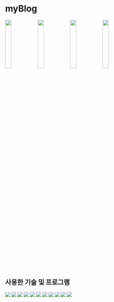 # myBlog
<div>
  <img src='https://user-images.githubusercontent.com/65504940/187143259-f0de84eb-0063-4a0c-b619-c8e16681caa4.png' width=20%>
  <img src='https://user-images.githubusercontent.com/65504940/187143813-7e802604-0f43-43c7-a91b-3212f2f88d32.png' width=20%>
  <img src='https://user-images.githubusercontent.com/65504940/187143262-24f95754-10d3-4988-86a0-636d6aead4c9.png' width=20%>
  <img src='https://user-images.githubusercontent.com/65504940/187143265-4a20ad98-778e-4c76-938a-f51ec3c472d7.png' width=20%>
</div>
<br>

## 사용한 기술 및 프로그램
<div>
  <img src="https://img.shields.io/badge/JavaScript-F7DF1E?style=for-the-badge&logo=javascript&logoColor=black">
  <img src="https://img.shields.io/badge/React-61DAFB?style=for-the-badge&logo=react&logoColor=white">
  <img src="https://img.shields.io/badge/Html-E34F26?style=for-the-badge&logo=html5&logoColor=white">
  <img src="https://img.shields.io/badge/CSS-1572B6?style=for-the-badge&logo=css3&logoColor=white">
  <img src="https://img.shields.io/badge/Node.js-339933?style=for-the-badge&logo=node.js&logoColor=white">
  <img src="https://img.shields.io/badge/Mysql-4479A1?style=for-the-badge&logo=mysql&logoColor=white">
  <img src="https://img.shields.io/badge/express-000000?style=for-the-badge&logo=express&logoColor=white">
  <img src="https://img.shields.io/badge/styled-components-DB7093?style=for-the-badge&logo=styled-components&logoColor=white">
  <img src="https://img.shields.io/badge/Postman-FF6C37?style=for-the-badge&logo=postman&logoColor=white">
  <img src="https://img.shields.io/badge/Sequelize-52B0E7?style=for-the-badge&logo=sequelize&logoColor=white">
  <img src="https://img.shields.io/badge/Vscode-007ACC?style=for-the-badge&logo=visual-studio-code&logoColor=white">
</div>
